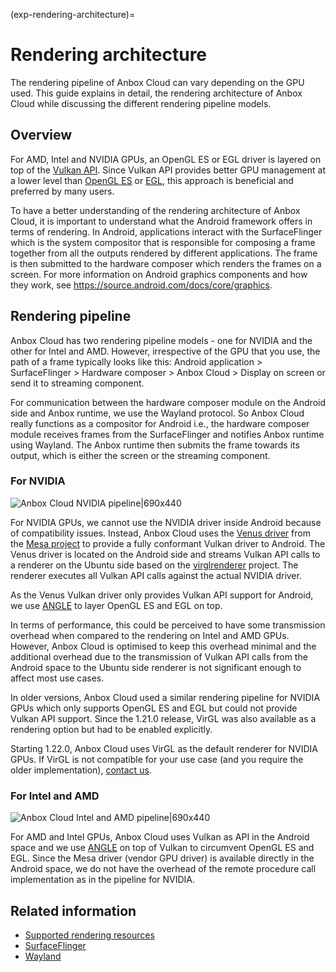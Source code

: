 (exp-rendering-architecture)=
# Rendering architecture

The rendering pipeline of Anbox Cloud can vary depending on the GPU used. This guide explains in detail, the rendering architecture of Anbox Cloud while discussing the different rendering pipeline models.

## Overview

For AMD, Intel and NVIDIA GPUs, an OpenGL ES or EGL driver is layered on top of the [Vulkan API](https://www.vulkan.org/). Since Vulkan API provides better GPU management at a lower level than [OpenGL ES](https://www.khronos.org/opengles/) or [EGL](https://www.khronos.org/egl), this approach is beneficial and preferred by many users.

To have a better understanding of the rendering architecture of Anbox Cloud, it is important to understand what the Android framework offers in terms of rendering. In Android, applications interact with the SurfaceFlinger which is the system compositor that is responsible for composing a frame together from all the outputs rendered by different applications. The frame is then submitted to the hardware composer which renders the frames on a screen. For more information on Android graphics components and how they work, see https://source.android.com/docs/core/graphics.

## Rendering pipeline

Anbox Cloud has two rendering pipeline models - one for NVIDIA and the other for Intel and AMD. However, irrespective of the GPU that you use, the path of a frame typically looks like this: Android application > SurfaceFlinger > Hardware composer > Anbox Cloud > Display on screen or send it to streaming component.

For communication between the hardware composer module on the Android side and Anbox runtime, we use the Wayland protocol. So Anbox Cloud really functions as a compositor for Android i.e., the hardware composer module receives frames from the SurfaceFlinger and notifies Anbox runtime using Wayland. The Anbox runtime then submits the frame towards its output, which is either the screen or the streaming component.

### For NVIDIA

![Anbox Cloud NVIDIA pipeline|690x440](https://assets.ubuntu.com/v1/73881ec7-NVIDIA_pipeline_updated.png)

For NVIDIA GPUs, we cannot use the NVIDIA driver inside Android because of compatibility issues. Instead, Anbox Cloud uses the [Venus driver](https://docs.mesa3d.org/drivers/venus.html) from the [Mesa project](https://mesa3d.org) to provide a fully conformant Vulkan driver to Android. The Venus driver is located on the Android side and streams Vulkan API calls to a renderer on the Ubuntu side based on the [virglrenderer](https://gitlab.freedesktop.org/virgl/virglrenderer) project. The renderer executes all Vulkan API calls against the actual NVIDIA driver.

As the Venus Vulkan driver only provides Vulkan API support for Android, we use [ANGLE](https://chromium.googlesource.com/angle/angle) to layer OpenGL ES and EGL on top.

In terms of performance, this could be perceived to have some transmission overhead when compared to the rendering on Intel and AMD GPUs. However, Anbox Cloud is optimised to keep this overhead minimal and the additional overhead due to the transmission of Vulkan API calls from the Android space to the Ubuntu side renderer is not significant enough to affect most use cases.

In older versions, Anbox Cloud used a similar rendering pipeline for NVIDIA GPUs which only supports OpenGL ES and EGL but could not provide Vulkan API support. Since the 1.21.0 release, VirGL was also available as a rendering option but had to be enabled explicitly.

Starting 1.22.0, Anbox Cloud uses VirGL as the default renderer for NVIDIA GPUs. If VirGL is not compatible for your use case (and you require the older implementation), [contact us](https://anbox-cloud.io/contact-us).

### For Intel and AMD

![Anbox Cloud Intel and AMD pipeline|690x440](https://assets.ubuntu.com/v1/70d97e49-Intel_AMD_pipeline_updated.png)

For AMD and Intel GPUs, Anbox Cloud uses Vulkan as API in the Android space and we use [ANGLE](https://chromium.googlesource.com/angle/angle) on top of Vulkan to circumvent OpenGL ES and EGL. Since the Mesa driver (vendor GPU driver) is available directly in the Android space, we do not have the overhead of the remote procedure call implementation as in the pipeline for NVIDIA.

## Related information

* [Supported rendering resources](https://discourse.ubuntu.com/t/37322)
* [SurfaceFlinger](https://source.android.com/docs/core/graphics/surfaceflinger-windowmanager)
* [Wayland](https://wayland.freedesktop.org/)
